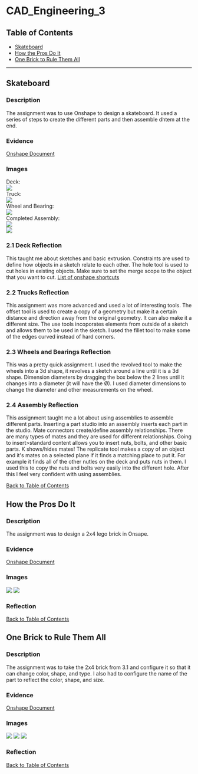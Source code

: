 # CAD_Engineering_3

## Table of Contents
* [Skateboard](#Skateboard)
* [How the Pros Do It](#How-the-Pros-Do-It)
* [One Brick to Rule Them All](#One-Brick-to-Rule-Them-All)
---

## Skateboard

### Description
The assignment was to use Onshape to design a skateboard. It used a series of steps to create the different parts and then assemble dhtem at the end.

### Evidence
<a href="https://cvilleschools.onshape.com/documents/288675728f45857f89d27cd0/w/37056636cad008ce294aa947/e/01700fa2b637d8478c93058f?renderMode=0&uiState=6169d83a4f1cb46215ff38fc">Onshape Document</a>

### Images
Deck:  
<img src="https://github.com/jconkli07/CAD_Engineering_3/blob/78847b7a2ad38cd0dc8127cb4698f5782e5644e1/Files/deck.png"/>  
Truck:  
<img src="https://github.com/jconkli07/CAD_Engineering_3/blob/a4d409d7b1a6e5ba9f5447a2646428e42847c24d/Files/truck.png"/>  
Wheel and Bearing:  
<img src="https://github.com/jconkli07/CAD_Engineering_3/blob/b2783afd305fb7d5fa5d16511d0185845a2fa94e/Files/wheel_bearing.png"/>  
Completed Assembly:  
<img src="https://github.com/jconkli07/CAD_Engineering_3/blob/a18137ad70eacfc7766029234b27d21cc0639b5a/Files/skateboard_bottom.PNG"/>  
<img src="https://github.com/jconkli07/CAD_Engineering_3/blob/03f45904b6f695aeb3ec011015b26b0a9300589c/Files/skateboard_top.PNG"/>

### 2.1 Deck Reflection
This taught me about sketches and basic extrusion. Constraints are used to define how objects in a sketch relate to each other. The hole tool is used to cut holes in existing objects. Make sure to set the merge scope to the object that you want to cut. <a href="https://www.onshape.com/en/resource-center/tech-tips/tech-tip-keyboard-shortcuts">List of onshape shortcuts</a>

### 2.2 Trucks Reflection
This assignment was more advanced and used a lot of interesting tools. The offset tool is used to create a copy of a geometry but make it a certain distance and direction away from the original geometry. It can also make it a different size. The use tools incoporates elements from outside of a sketch and allows them to be used in the sketch. I used the fillet tool to make some of the edges curved instead of hard corners.

### 2.3 Wheels and Bearings Reflection
This was a pretty quick assignment. I used the revolved tool to make the wheels into a 3d shape, it revolves a sketch around a line until it is a 3d shape. Dimension diameters by dragging the box below the 2 lines until it changes into a diameter (it will have the Ø). I used diameter dimensions to change the diameter and other measurements on the wheel.

### 2.4 Assembly Reflection
This assignment taught me a lot about using assemblies to assemble different parts. Inserting a part studio into an assembly inserts each part in the studio. Mate connectors create/define assembly relationships. There are many types of mates and they are used for different relationships. Going to insert>standard content allows you to insert nuts, bolts, and other basic parts. K shows/hides mates! The replicate tool makes a copy of an object and it's mates on a selected plane if it finds a matching place to put it. For example it finds all of the other nutles on the deck and puts nuts in them. I used this to copy the nuts and bolts very easily into the different hole. After this I feel very confident with using assemblies.

[Back to Table of Contents](#Table-of-Contents)

## How the Pros Do It

### Description
The assignment was to design a 2x4 lego brick in Onsape.

### Evidence
<a href="https://cvilleschools.onshape.com/documents/140000b1ffd88d385825de9d/w/299a53230c0b333ab9ba8638/e/9b63aca5b7b2be4813086b44?configuration=List_MExNjhXPJrqiOi%3D_1x4%3BList_mggwyziwim1nt1%3DDefault%3BList_t70Zbk08WrZfyG%3DBlue&renderMode=0&uiState=617aabc8839a2f1cf487230f">Onshape Document</a>

### Images
<img src="https://github.com/jconkli07/CAD_Engineering_3/blob/bb36ed8880552fbafadda6a2dcbf06e953c9ce35/Files/brick_top.png"/>
<img src="https://github.com/jconkli07/CAD_Engineering_3/blob/bb36ed8880552fbafadda6a2dcbf06e953c9ce35/Files/brick_bottom.png"/>

### Reflection

[Back to Table of Contents](#Table-of-Contents)

## One Brick to Rule Them All

### Description
The assignment was to take the 2x4 brick from 3.1 and configure it so that it can change color, shape, and type. I also had to configure the name of the part to reflect the color, shape, and size.

### Evidence
<a href="https://cvilleschools.onshape.com/documents/140000b1ffd88d385825de9d/w/299a53230c0b333ab9ba8638/e/9b63aca5b7b2be4813086b44?configuration=List_MExNjhXPJrqiOi%3D_1x4%3BList_mggwyziwim1nt1%3DDefault%3BList_t70Zbk08WrZfyG%3DBlue&renderMode=0&uiState=617aabc8839a2f1cf487230f">Onshape Document</a>

### Images
<img src="https://github.com/jconkli07/CAD_Engineering_3/blob/0cc089580345513713d17b227c9307c640f39894/Files/2x3xPlatexYellow.png"/>
<img src="https://github.com/jconkli07/CAD_Engineering_3/blob/0cc089580345513713d17b227c9307c640f39894/Files/2x2xTilexBlue.png"/>
<img src="https://github.com/jconkli07/CAD_Engineering_3/blob/0cc089580345513713d17b227c9307c640f39894/Files/1x4xBrickxRed.png"/>

### Reflection

[Back to Table of Contents](#Table-of-Contents)
